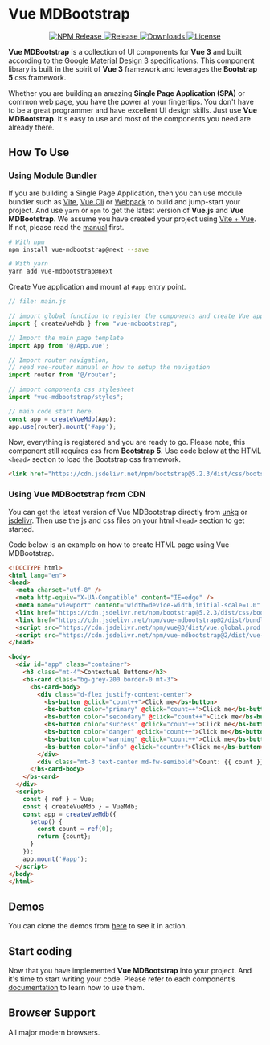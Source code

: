 # Vue MDBootstrap

<p align="center">
  <a href="https://www.npmjs.com/package/vue-mdbootstrap">
    <img src="https://img.shields.io/npm/v/vue-mdbootstrap?logo=npm" alt="NPM Release">
  </a>
  <a href="https://github.com/ahmadfajar/vue-mdbootstrap">
    <img src="https://img.shields.io/github/release/ahmadfajar/vue-mdbootstrap?logo=github" alt="Release">
  </a>
  <a href="https://www.npmjs.com/package/vue-mdbootstrap">
    <img src="https://img.shields.io/npm/dt/vue-mdbootstrap" alt="Downloads">
  </a>
  <a href="https://www.npmjs.com/package/vue-mdbootstrap">
    <img src="https://img.shields.io/github/license/ahmadfajar/vue-mdbootstrap" alt="License">
  </a>
</p>


**Vue MDBootstrap** is a collection of UI components for **Vue 3** and built 
according to the [Google Material Design 3](https://m3.material.io/)
specifications. This component library is built in the spirit of **Vue 3** framework and 
leverages the **Bootstrap 5** css framework.

Whether you are building an amazing **Single Page Application (SPA)** or common web page, 
you have the power at your fingertips. You don't have to be a great programmer and
have excellent UI design skills. Just use **Vue MDBootstrap**. It's easy to use and
most of the components you need are already there.


## How To Use

### Using Module Bundler

If you are building a Single Page Application, then you can use module bundler such as 
[Vite](https://vitejs.dev/), [Vue Cli](https://cli.vuejs.org/) or 
[Webpack](https://webpack.js.org/) to build and jump-start your project. 
And use `yarn` or `npm` to get the latest version of **Vue.js** 
and **Vue MDBootstrap**. We assume you have created your project using 
[Vite + Vue](https://vuejs.org/guide/quick-start.html#creating-a-vue-application). 
If not, please read the 
[manual](https://vuejs.org/guide/quick-start.html#creating-a-vue-application) first.


```bash
# With npm
npm install vue-mdbootstrap@next --save

# With yarn
yarn add vue-mdbootstrap@next
```

Create Vue application and mount at `#app` entry point.

```js
// file: main.js

// import global function to register the components and create Vue application
import { createVueMdb } from "vue-mdbootstrap";

// Import the main page template
import App from '@/App.vue';

// Import router navigation, 
// read vue-router manual on how to setup the navigation
import router from '@/router'; 

// import components css stylesheet 
import "vue-mdbootstrap/styles";

// main code start here...
const app = createVueMdb(App);
app.use(router).mount('#app');
```

Now, everything is registered and you are ready to go. Please note, 
this component still requires css from **Bootstrap 5**. 
Use code below at the HTML `<head>` section to load the Bootstrap css framework.

```html
<link href="https://cdn.jsdelivr.net/npm/bootstrap@5.2.3/dist/css/bootstrap.min.css" rel="stylesheet" crossorigin="anonymous"/>
```


### Using Vue MDBootstrap from CDN

You can get the latest version of Vue MDBootstrap directly from 
[unkg](https://unpkg.com/vue-mdbootstrap) or [jsdelivr](https://www.jsdelivr.com/package/npm/vue-mdbootstrap).
Then use the js and css files on your html `<head>` section to get started. 

Code below is an example on how to create HTML page using Vue MDBootstrap.

```html
<!DOCTYPE html>
<html lang="en">
<head>
  <meta charset="utf-8" />
  <meta http-equiv="X-UA-Compatible" content="IE=edge" />
  <meta name="viewport" content="width=device-width,initial-scale=1.0" />
  <link href="https://cdn.jsdelivr.net/npm/bootstrap@5.2.3/dist/css/bootstrap.min.css" rel="stylesheet" crossorigin="anonymous"/>
  <link href="https://cdn.jsdelivr.net/npm/vue-mdbootstrap@2/dist/bundle.min.css" rel="stylesheet" crossorigin="anonymous">
  <script src="https://cdn.jsdelivr.net/npm/vue@3/dist/vue.global.prod.js" crossorigin="anonymous"></script>
  <script src="https://cdn.jsdelivr.net/npm/vue-mdbootstrap@2/dist/vue-mdb.umd.min.js" crossorigin="anonymous"></script>
</head>

<body>
  <div id="app" class="container">
    <h3 class="mt-4">Contextual Buttons</h3>
    <bs-card class="bg-grey-200 border-0 mt-3">
      <bs-card-body>
        <div class="d-flex justify-content-center">
          <bs-button @click="count++">Click me</bs-button>
          <bs-button color="primary" @click="count++">Click me</bs-button>
          <bs-button color="secondary" @click="count++">Click me</bs-button>
          <bs-button color="success" @click="count++">Click me</bs-button>
          <bs-button color="danger" @click="count++">Click me</bs-button>
          <bs-button color="warning" @click="count++">Click me</bs-button>
          <bs-button color="info" @click="count++">Click me</bs-button>
        </div>
        <div class="mt-3 text-center md-fw-semibold">Count: {{ count }}</div>
      </bs-card-body>
    </bs-card>
  </div>
  <script>
    const { ref } = Vue;
    const { createVueMdb } = VueMdb;
    const app = createVueMdb({
      setup() {
        const count = ref(0);
        return {count};
      }
    });
    app.mount('#app');
  </script>
</body>
</html>  
```

## Demos

You can clone the demos from [here](https://github.com/ahmadfajar/vue3-mdb-example)
to see it in action.

## Start coding

Now that you have implemented **Vue MDBootstrap** into your project. 
And it's time to start writing your code. Please refer to each component’s 
[documentation](https://vue-mdbootstrap.fajarconsultant.com/#/components) 
to learn how to use them.

## Browser Support

All major modern browsers.
